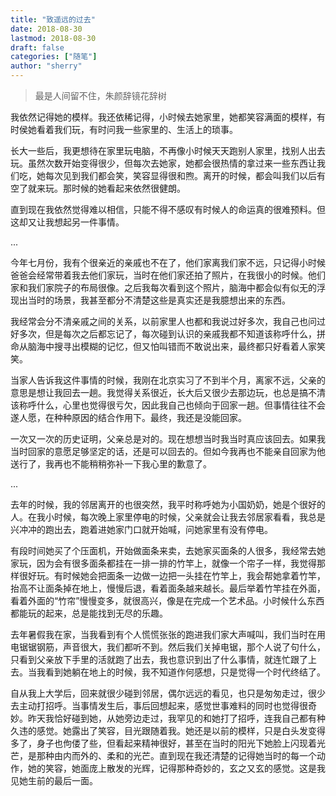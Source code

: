 ```yaml
---
title: "致遥远的过去"
date: 2018-08-30
lastmod: 2018-08-30
draft: false
categories: ["随笔"]
author: "sherry"
---
```

> 最是人间留不住，朱颜辞镜花辞树

我依然记得她的模样。我还依稀记得，小时候去她家里，她都笑容满面的模样，有时侯她看着我们玩，有时问我一些家里的、生活上的琐事。

长大一些后，我更想待在家里玩电脑，不再像小时候天天跑别人家里，找别人出去玩。虽然次数开始变得很少，但每次去她家，她都会很热情的拿过来一些东西让我们吃，她每次见到我们都会笑，笑容显得很和煦。离开的时候，都会叫我们以后有空了就来玩。那时候的她看起来依然很健朗。

直到现在我依然觉得难以相信，只能不得不感叹有时候人的命运真的很难预料。但这却又让我想起另一件事情。

<!--more-->

...

今年七月份，我有个很亲近的亲戚也不在了，他们家离我们家不远，只记得小时候爸爸会经常带着我去他们家玩，当时在他们家还拍了照片，在我很小的时候。他们家和我们家院子的布局很像。之后我每次看到这个照片，脑海中都会似有似无的浮现出当时的场景，我甚至都分不清楚这些是真实还是我臆想出来的东西。

我经常会分不清亲戚之间的关系，以前家里人也都和我说过好多次，我自己也问过好多次，但是每次之后都忘记了，每次碰到认识的亲戚我都不知道该称呼什么，拼命从脑海中搜寻出模糊的记忆，但又怕叫错而不敢说出来，最终都只好看着人家笑笑。

当家人告诉我这件事情的时候，我刚在北京实习了不到半个月，离家不远，父亲的意思是想让我回去一趟。我觉得关系很近，长大后又很少去那边玩，也总是搞不清该称呼什么，心里也觉得很亏欠，因此我自己也倾向于回家一趟。但事情往往不会遂人愿，在种种原因的结合作用下。最终，我还是没能回家。

一次又一次的历史证明，父亲总是对的。现在想想当时我当时真应该回去。如果我当时回家的意愿足够坚定的话，还是可以回去的。但如今我再也不能亲自回家为他送行了，我再也不能稍稍弥补一下我心里的歉意了。

...

去年的时候，我的邻居离开的也很突然，我平时称呼她为小国奶奶，她是个很好的人。在我小时候，每次晚上家里停电的时候，父亲就会让我去邻居家看看，我总是兴冲冲的跑出去，跑着进她家门口就开始喊，问她家里有没有停电。

有段时间她买了个压面机，开始做面条来卖，去她家买面条的人很多，我经常去她家玩，因为会有很多面条都挂在一排一排的竹竿上，就像一个帘子一样，我觉得那样很好玩。有时候她会把面条一边做一边把一头挂在竹竿上，我会帮她拿着竹竿，抬高不让面条掉在地上，慢慢后退，看着面条越来越长。最后举着竹竿挂在外面，看着外面的“竹帘”慢慢变多，就很高兴，像是在完成一个艺术品。小时候什么东西都能玩的起来，总是能找到无尽的乐趣。

去年暑假我在家，当我看到有个人慌慌张张的跑进我们家大声喊叫，我们当时在用电锯锯钢筋，声音很大，我们都听不到。然后我们关掉电锯，那个人说了句什么，只看到父亲放下手里的活就跑了出去，我也意识到出了什么事情，就连忙跟了上去。当我看到她躺在地上的时候，我不知道作何感想，只是觉得一个时代终结了。

自从我上大学后，回来就很少碰到邻居，偶尔远远的看见，也只是匆匆走过，很少去主动打招呼。当事情发生后，事后回想起来，感觉世事难料的同时也觉得很奇妙。昨天我恰好碰到她，从她旁边走过，我罕见的和她打了招呼，连我自己都有种久违的感觉。她露出了笑容，目光跟随着我。她还是以前的模样，只是白头发变得多了，身子也佝偻了些，但看起来精神很好，甚至在当时的阳光下她脸上闪现着光芒，是那种由内而外的、柔和的光芒。直到现在我还清楚的记得她当时的每一个动作，她的笑容，她面庞上散发的光辉，记得那种奇妙的，玄之又玄的感觉。这是我见她生前的最后一面。